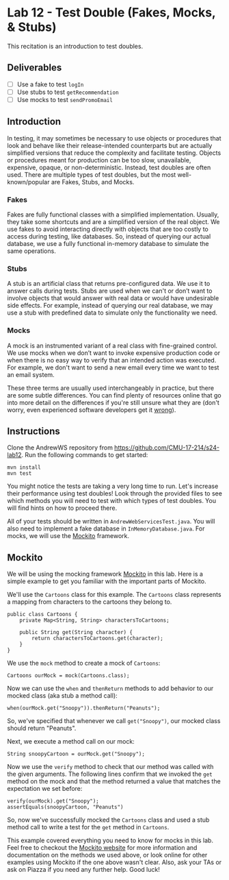 # Lab 12 - Test Double (Fakes, Mocks, & Stubs)

This recitation is an introduction to test doubles.

## Deliverables
- [ ] Use a fake to test `logIn`
- [ ] Use stubs to test `getRecommendation`
- [ ] Use mocks to test `sendPromoEmail`

## Introduction

In testing, it may sometimes be necessary to use objects or procedures that look and behave like their release-intended counterparts but are actually simplified versions that reduce the complexity and facilitate testing. Objects or procedures meant for production can be too slow, unavailable, expensive, opaque, or non-deterministic. Instead, test doubles are often used. There are multiple types of test doubles, but the most well-known/popular are Fakes, Stubs, and Mocks.

### Fakes

Fakes are fully functional classes with a simplified implementation. Usually, they take some shortcuts and are a simplified version of the real object. We use fakes to avoid interacting directly with objects that are too costly to access during testing, like databases. So, instead of querying our actual database, we use a fully functional in-memory database to simulate the same operations.

<!-- ![Fakes](https://miro.medium.com/v2/resize:fit:1400/format:webp/0*snrzYwepyaPu3uC9.png) -->

### Stubs

A stub is an artificial class that returns pre-configured data. We use it to answer calls during tests. Stubs are used when we can't or don’t want to involve objects that would answer with real data or would have undesirable side effects. For example, instead of querying our real database, we may use a stub with predefined data to simulate only the functionality we need.

<!-- ![Stubs](https://miro.medium.com/v2/resize:fit:1400/format:webp/0*KdpZaEVy6GNnrUpB.png) -->

### Mocks

A mock is an instrumented variant of a real class with fine-grained control. We use mocks when we don’t want to invoke expensive production code or when there is no easy way to verify that an intended action was executed. For example, we don't want to send a new email every time we want to test an email system.

<!-- ![Mocks](https://miro.medium.com/v2/resize:fit:1400/format:webp/0*k7mwTF60slyMxRlm.png) -->

These three terms are usually used interchangeably in practice, but there are some subtle differences. You can find plenty of resources online that go into more detail on the differences if you're still unsure what they are (don't worry, even experienced software developers get it [wrong](https://martinfowler.com/articles/mocksArentStubs.html)).

## Instructions

Clone the AndrewWS repository from https://github.com/CMU-17-214/s24-lab12. Run the following commands to get started:
```
mvn install
mvn test
```
You might notice the tests are taking a very long time to run. Let's increase their performance using test doubles! Look through the provided files to see which methods you will need to test with which types of test doubles. You will find hints on how to proceed there.

All of your tests should be written in `AndrewWebServicesTest.java`. You will also need to implement a fake database in `InMemoryDatabase.java`. For mocks, we will use the [Mockito](https://site.mockito.org/) framework.

## Mockito

We will be using the mocking framework [Mockito](https://site.mockito.org/) in this lab. Here is a simple example to get you familiar with the important parts of Mockito.

We'll use the `Cartoons` class for this example. The `Cartoons` class represents a mapping from characters to the cartoons they belong to.
```
public class Cartoons {
	private Map<String, String> charactersToCartoons;

	public String get(String character) {
		return charactersToCartoons.get(character);
	}
}
```
We use the `mock` method to create a mock of `Cartoons`:
```
Cartoons ourMock = mock(Cartoons.class);
```

Now we can use the `when` and `thenReturn` methods to add behavior to our mocked class (aka stub a method call):

```
when(ourMock.get("Snoopy")).thenReturn("Peanuts");
```

So, we've specified that whenever we call `get("Snoopy")`, our mocked class should return "Peanuts".

Next, we execute a method call on our mock:
```
String snoopyCartoon = ourMock.get("Snoopy");
```

Now we use the `verify` method to check that our method was called with the given arguments. The following lines confirm that we invoked the `get` method on the mock and that the method returned a value that matches the expectation we set before:
```
verify(ourMock).get("Snoopy");
assertEquals(snoopyCartoon, "Peanuts")
```

So, now we've successfully mocked the `Cartoons` class and used a stub method call to write a test for the `get` method in `Cartoons`.

This example covered everything you need to know for mocks in this lab. Feel free to checkout the [Mockito website](https://site.mockito.org/) for more information and documentation on the methods we used above, or look online for other examples using Mockito if the one above wasn't clear. Also, ask your TAs or ask on Piazza if you need any further help. Good luck!
